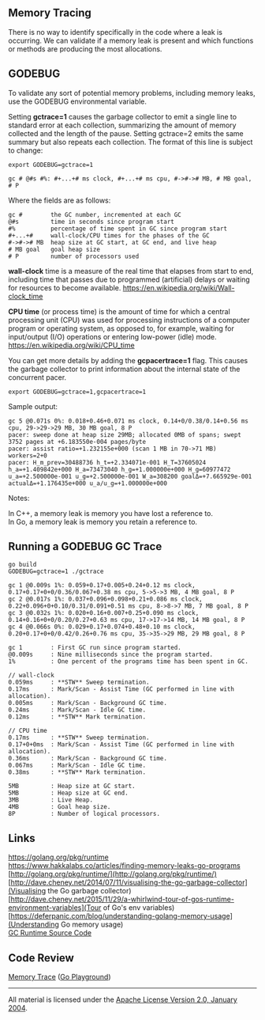 ## Memory Tracing

There is no way to identify specifically in the code where a leak is occurring. We can validate if a memory leak is present and which functions or methods are producing the most allocations.

## GODEBUG

To validate any sort of potential memory problems, including memory leaks, use the GODEBUG environmental variable. 

Setting **gctrace=1** causes the garbage collector to emit a single line to standard error at each collection, summarizing the amount of memory collected and the length of the pause. Setting gctrace=2 emits the same summary but also repeats each collection. The format of this line is subject to change:

    export GODEBUG=gctrace=1

    gc # @#s #%: #+...+# ms clock, #+...+# ms cpu, #->#-># MB, # MB goal, # P

Where the fields are as follows:

    gc #        the GC number, incremented at each GC
    @#s         time in seconds since program start
    #%          percentage of time spent in GC since program start
    #+...+#     wall-clock/CPU times for the phases of the GC
    #->#-># MB  heap size at GC start, at GC end, and live heap
    # MB goal   goal heap size
    # P         number of processors used

**wall-clock** time is a measure of the real time that elapses from start to end, including time that passes due to programmed (artificial) delays or waiting for resources to become available.
https://en.wikipedia.org/wiki/Wall-clock_time

**CPU time** (or process time) is the amount of time for which a central processing unit (CPU) was used for processing instructions of a computer program or operating system, as opposed to, for example, waiting for input/output (I/O) operations or entering low-power (idle) mode.
https://en.wikipedia.org/wiki/CPU_time

You can get more details by adding the **gcpacertrace=1** flag. This causes the garbage collector to print information about the internal state of the concurrent pacer.

    export GODEBUG=gctrace=1,gcpacertrace=1

Sample output:

    gc 5 @0.071s 0%: 0.018+0.46+0.071 ms clock, 0.14+0/0.38/0.14+0.56 ms cpu, 29->29->29 MB, 30 MB goal, 8 P
    pacer: sweep done at heap size 29MB; allocated 0MB of spans; swept 3752 pages at +6.183550e-004 pages/byte
    pacer: assist ratio=+1.232155e+000 (scan 1 MB in 70->71 MB) workers=2+0
    pacer: H_m_prev=30488736 h_t=+2.334071e-001 H_T=37605024 h_a=+1.409842e+000 H_a=73473040 h_g=+1.000000e+000 H_g=60977472 u_a=+2.500000e-001 u_g=+2.500000e-001 W_a=308200 goalΔ=+7.665929e-001 actualΔ=+1.176435e+000 u_a/u_g=+1.000000e+000

Notes:

In C++, a memory leak is memory you have lost a reference to.  
In Go, a memory leak is memory you retain a reference to.

## Running a GODEBUG GC Trace

    go build
    GODEBUG=gctrace=1 ./gctrace

    gc 1 @0.009s 1%: 0.059+0.17+0.005+0.24+0.12 ms clock, 0.17+0.17+0+0/0.36/0.067+0.38 ms cpu, 5->5->3 MB, 4 MB goal, 8 P
    gc 2 @0.017s 1%: 0.037+0.096+0.098+0.21+0.086 ms clock, 0.22+0.096+0+0.10/0.31/0.091+0.51 ms cpu, 8->8->7 MB, 7 MB goal, 8 P
    gc 3 @0.032s 1%: 0.020+0.16+0.007+0.25+0.090 ms clock, 0.14+0.16+0+0/0.20/0.27+0.63 ms cpu, 17->17->14 MB, 14 MB goal, 8 P
    gc 4 @0.066s 0%: 0.029+0.17+0.074+0.48+0.10 ms clock, 0.20+0.17+0+0/0.42/0.26+0.76 ms cpu, 35->35->29 MB, 29 MB goal, 8 P

    gc 1        : First GC run since program started.
    @0.009s     : Nine milliseconds since the program started.
    1%          : One percent of the programs time has been spent in GC.
    
    // wall-clock
    0.059ms     : **STW** Sweep termination.
    0.17ms      : Mark/Scan - Assist Time (GC performed in line with allocation).
    0.005ms     : Mark/Scan - Background GC time.
    0.24ms      : Mark/Scan - Idle GC time.
    0.12ms      : **STW** Mark termination.

    // CPU time
    0.17ms      : **STW** Sweep termination.
    0.17+0+0ms  : Mark/Scan - Assist Time (GC performed in line with allocation).
    0.36ms      : Mark/Scan - Background GC time.
    0.067ms     : Mark/Scan - Idle GC time.
    0.38ms      : **STW** Mark termination.

    5MB         : Heap size at GC start.
    5MB         : Heap size at GC end.
    3MB         : Live Heap.
    4MB         : Goal heap size.
    8P          : Number of logical processors. 

## Links

https://golang.org/pkg/runtime  
https://www.hakkalabs.co/articles/finding-memory-leaks-go-programs  
[http://golang.org/pkg/runtime/](http://golang.org/pkg/runtime/)  
[http://dave.cheney.net/2014/07/11/visualising-the-go-garbage-collector](Visualising the Go garbage collector)    
[http://dave.cheney.net/2015/11/29/a-whirlwind-tour-of-gos-runtime-environment-variables](Tour of Go's env variables)    
[https://deferpanic.com/blog/understanding-golang-memory-usage](Understanding Go memory usage)  
[GC Runtime Source Code](https://golang.org/src/runtime/mgc.go)  

## Code Review

[Memory Trace](trace.go) ([Go Playground](https://play.golang.org/p/ty-4EwbuH_))
___
All material is licensed under the [Apache License Version 2.0, January 2004](http://www.apache.org/licenses/LICENSE-2.0).
